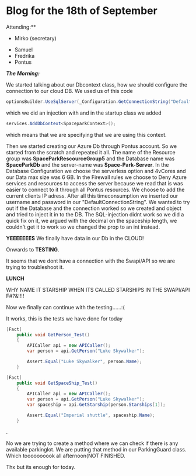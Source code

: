 # Blog for the 18th of September

Attending:**

* Mirko  (secretary)

- Samuel
- Fredrika
- Pontus 

***The Morning:***

We started talking about our Dbcontext class, how we should configure the connection to our cloud DB.  We used us of this code 

```c#
optionsBuilder.UseSqlServer(_Configuration.GetConnectionString("DefaultConnection"));
```

which we did an injection with and in the startup class we added 

```C#
services.AddDbContext<SpaceparkContext>();
```

which means that we are specifying that we are using this context.



Then we started creating our Azure Db through Pontus account. So we started from the scratch and repeated it all. The name of the Resource group was **SpaceParkRescourceGroup5** and the Database name was **SpaceParkDb** and the server-name was **Space-Park-Server**. In the Database Configuration we choose the serverless option and 4vCores  and our Data max size was 6 GB. In the Firewall rules we choose to Deny Azure services and resources to access the server because we read that is was easier to connect to it through all Pontus resources. We choose to add the current clients IP adress. After all this timeconsumption we inserted our username and password in our "DefaultConnectionString". We wanted to try out if the Database and the connection worked so we created and object and tried to inject it in to the DB. The SQL-injection didnt work so we did a quick fix on it, we argued with the decimal on the spaceship length, we couldn't get it to work so we changed the prop to an int instead.

**YEEEEEEES** We finally have data in our Db in the CLOUD!



Onwards to **TESTING**.

It seems that we dont have a connection with the Swapi/API so we are trying to troubleshoot it.



**LUNCH**



WHY NAME IT STARSHIP WHEN ITS CALLED STARSHIPS IN THE SWAPI/API F#?&!!!!

Now we finally can continue with the testing......:(

It works, this is the tests we have done for today 

```c#
[Fact]
    public void GetPerson_Test()
    {
        APICaller api = new APICaller();
        var person = api.GetPerson("Luke Skywalker");

        Assert.Equal("Luke Skywalker", person.Name);
    }

[Fact]
    public void GetSpaceShip_Test()
    {
        APICaller api = new APICaller();
        var person = api.GetPerson("Luke Skywalker");
        var spaceship = api.GetStarship(person.Starships[1]);

        Assert.Equal("Imperial shuttle", spaceship.Name);
    }
```

.

No we are trying to create a method where we can check if there is any available parkinglot. We are putting that method in our ParkingGuard class. Which toooooooook all afternoon(NOT FINISHED.  



Thx but its enough for today.

